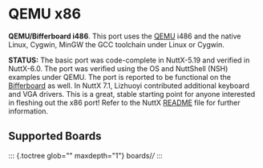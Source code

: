 QEMU x86
========

**QEMU/Bifferboard i486**. This port uses the
[QEMU](http://wiki.qemu.org/Main_Page) i486 and the native Linux,
Cygwin, MinGW the GCC toolchain under Linux or Cygwin.

**STATUS:** The basic port was code-complete in NuttX-5.19 and verified
in NuttX-6.0. The port was verified using the OS and NuttShell (NSH)
examples under QEMU. The port is reported to be functional on the
[Bifferboard](http://bifferos.bizhat.com) as well. In NuttX 7.1,
Lizhuoyi contributed additional keyboard and VGA drivers. This is a
great, stable starting point for anyone interested in fleshing out the
x86 port! Refer to the NuttX
[README](https://github.com/apache/nuttx/blob/master/Documentation/platforms/x86/qemu/boards/qemu-i486/README.txt)
file for further information.

Supported Boards
----------------

::: {.toctree glob="" maxdepth="1"}
boards/*/*
:::
